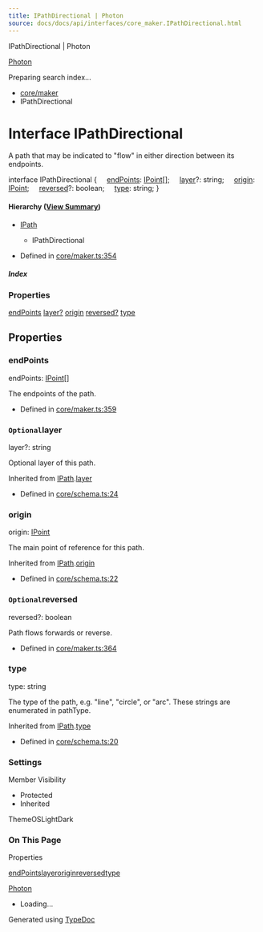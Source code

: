 ```yaml
---
title: IPathDirectional | Photon
source: docs/docs/api/interfaces/core_maker.IPathDirectional.html
---
```


IPathDirectional | Photon

[Photon](../index.md)




Preparing search index...

* [core/maker](../modules/core_maker.md)
* IPathDirectional

# Interface IPathDirectional

A path that may be indicated to "flow" in either direction between its endpoints.

interface IPathDirectional {
    [endPoints](#endpoints): [IPoint](core_schema.IPoint.md)[];
    [layer](#layer)?: string;
    [origin](#origin): [IPoint](core_schema.IPoint.md);
    [reversed](#reversed)?: boolean;
    [type](#type): string;
}

#### Hierarchy ([View Summary](../hierarchy.md#core/maker.IPathDirectional))

* [IPath](core_schema.IPath.md)
  + IPathDirectional

* Defined in [core/maker.ts:354](https://github.com/mwhite454/photon/blob/main/packages/photon/src/core/maker.ts#L354)

##### Index

### Properties

[endPoints](#endpoints)
[layer?](#layer)
[origin](#origin)
[reversed?](#reversed)
[type](#type)

## Properties

### endPoints

endPoints: [IPoint](core_schema.IPoint.md)[]

The endpoints of the path.

* Defined in [core/maker.ts:359](https://github.com/mwhite454/photon/blob/main/packages/photon/src/core/maker.ts#L359)

### `Optional`layer

layer?: string

Optional layer of this path.

Inherited from [IPath](core_schema.IPath.md).[layer](core_schema.IPath.md#layer)

* Defined in [core/schema.ts:24](https://github.com/mwhite454/photon/blob/main/packages/photon/src/core/schema.ts#L24)

### origin

origin: [IPoint](core_schema.IPoint.md)

The main point of reference for this path.

Inherited from [IPath](core_schema.IPath.md).[origin](core_schema.IPath.md#origin)

* Defined in [core/schema.ts:22](https://github.com/mwhite454/photon/blob/main/packages/photon/src/core/schema.ts#L22)

### `Optional`reversed

reversed?: boolean

Path flows forwards or reverse.

* Defined in [core/maker.ts:364](https://github.com/mwhite454/photon/blob/main/packages/photon/src/core/maker.ts#L364)

### type

type: string

The type of the path, e.g. "line", "circle", or "arc". These strings are enumerated in pathType.

Inherited from [IPath](core_schema.IPath.md).[type](core_schema.IPath.md#type)

* Defined in [core/schema.ts:20](https://github.com/mwhite454/photon/blob/main/packages/photon/src/core/schema.ts#L20)

### Settings

Member Visibility

* Protected
* Inherited

ThemeOSLightDark

### On This Page

Properties

[endPoints](#endpoints)[layer](#layer)[origin](#origin)[reversed](#reversed)[type](#type)

[Photon](../index.md)

* Loading...

Generated using [TypeDoc](https://typedoc.org/)

